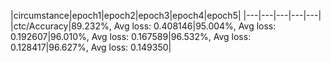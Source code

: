 |circumstance|epoch1|epoch2|epoch3|epoch4|epoch5|
|---|---|---|---|---|
|ctc/Accuracy|89.232%, Avg loss: 0.408146|95.004%, Avg loss: 0.192607|96.010%, Avg loss: 0.167589|96.532%, Avg loss: 0.128417|96.627%, Avg loss: 0.149350|

